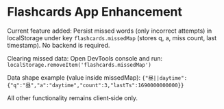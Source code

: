 Flashcards App Enhancement
==========================

Current feature added: Persist missed words (only incorrect attempts) in localStorage under key `flashcards.missedMap` (stores q, a, miss count, last timestamp). No backend is required.

Clearing missed data:
Open DevTools console and run:
`localStorage.removeItem('flashcards.missedMap')`

Data shape example (value inside missedMap):
`{"昼||daytime":{"q":"昼","a":"daytime","count":3,"lastTs":1690000000000}}`

All other functionality remains client‑side only.
